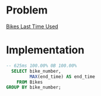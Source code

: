 # Problem

[Bikes Last Time Used](https://leetcode.com/problems/bikes-last-time-used/)

# Implementation

```sql
-- 625ms 100.00% 0B 100.00%
  SELECT bike_number,
         MAX(end_time) AS end_time
    FROM Bikes
GROUP BY bike_number;
```
